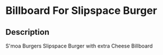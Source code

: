 # Billboard For Slipspace Burger

## Description

S'moa Burgers Slipspace Burger with extra Cheese Billboard
